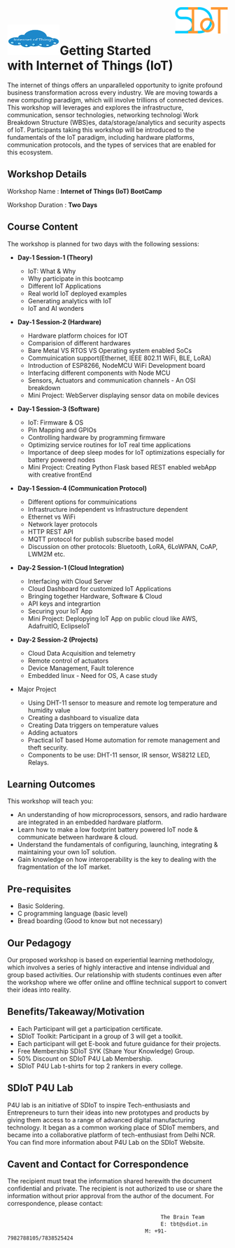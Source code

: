 <img align="right" width="120" height="60" src="https://github.com/Team-SDIoT/SDIoT_Events/blob/master/SDIoT%20New%20Logo.png">

# <img src="Iot.png" height="70" width="120">Getting Started with Internet of Things (IoT)
The internet of things offers an unparalleled opportunity to ignite profound business transformation across every
industry. We are moving towards a new computing paradigm, which will involve trillions of connected
devices. This workshop will leverages and explores the infrastructure, communication, sensor
technologies, networking technologi Work Breakdown Structure (WBS)es, data/storage/analytics and security aspects of IoT. Participants taking this workshop will be introduced to the fundamentals of the IoT paradigm, including hardware
platforms, communication protocols, and the types of services that are enabled for this ecosystem.
## Workshop Details
Workshop Name      : **Internet of Things (IoT) BootCamp**

Workshop Duration  : **Two Days**
## Course Content
The workshop is planned for two days with the following sessions:
+ **Day-1 Session-1 (Theory)**
  + IoT: What & Why
  + Why participate in this bootcamp
  + Different IoT Applications
  + Real world IoT deployed examples
  + Generating analytics with IoT
  + IoT and AI wonders
  
+ **Day-1 Session-2 (Hardware)**
  + Hardware platform choices for IOT
  + Comparision of different hardwares
  + Bare Metal VS RTOS VS Operating system enabled SoCs
  + Commuinication support(Ethernet, IEEE 802.11 WiFi, BLE, LoRA)
  + Introduction of ESP8266, NodeMCU WiFi Development board
  + Interfacing different components with Node MCU
  + Sensors, Actuators and communication channels - An OSI breakdown
  + Mini Project: WebServer displaying sensor data on mobile devices
  
+ **Day-1 Session-3 (Software)**
  + IoT: Firmware & OS
  + Pin Mapping and GPIOs
  + Controlling hardware by programming firmware
  + Optimizing service routines for IoT real time applications
  + Importance of deep sleep modes for IoT optimizations especially for battery powered nodes
  + Mini Project: Creating Python Flask based REST enabled webApp with creative frontEnd
  
+ **Day-1 Session-4 (Communication Protocol)**
  + Different options for commuinications
  + Infrastructure independent vs Infrastructure dependent
  + Ethernet vs WiFi
  + Network layer protocols
  + HTTP REST API
  + MQTT protocol for publish subscribe based model
  + Discussion on other protocols: Bluetooth, LoRA, 6LoWPAN, CoAP, LWM2M etc.
  
+ **Day-2 Session-1 (Cloud Integration)**
  + Interfacing with Cloud Server
  + Cloud Dashboard for customized IoT Applications 
  + Bringing together Hardware, Software & Cloud
  + API keys and integrartion
  + Securing your IoT App
  + Mini Project: Deplopying IoT App on public cloud like AWS, AdafruitIO, EclipseIoT
  
+ **Day-2 Session-2 (Projects)**
  + Cloud Data Acquisition and telemetry
  + Remote control of actuators
  + Device Management, Fault tolerence
  + Embedded linux - Need for OS, A case study

+ Major Project
  + Using DHT-11 sensor to measure and remote log temperature and humidity value
  + Creating a dashboard to visualize data
  + Creating Data triggers on temperature values
  + Adding actuators
  + Practical IoT based Home automation for remote management and theft security.
  + Components to be use: DHT-11 sensor, IR sensor, WS8212 LED, Relays.
  
## Learning Outcomes
This workshop will teach you:
+ An understanding of how microprocessors, sensors, and radio hardware are integrated in an embedded
hardware platform.
+ Learn how to make a low footprint battery powered IoT node & communicate between hardware & cloud.
+ Understand the fundamentals of configuring, launching, integrating & maintaining your own IoT solution.
+ Gain knowledge on how interoperability is the key to dealing with the fragmentation of the IoT market.
## Pre-requisites
+ Basic Soldering.
+ C programming language (basic level)
+ Bread boarding (Good to know but not necessary)
## Our Pedagogy
Our proposed workshop is based on experiential learning methodology, which involves a series of highly interactive and intense individual and group based activities. Our relationship with students continues even after the workshop where we offer online and offline technical support to convert their ideas into reality.
## Benefits/Takeaway/Motivation
+ Each Participant will get a participation certificate.
+ SDIoT Toolkit: Participant in a group of 3 will get a toolkit.
+ Each participant will get E-book and future guidance for their projects.
+ Free Membership SDIoT SYK (Share Your Knowledge) Group.
+ 50% Discount on SDIoT P4U Lab Membership.
+ SDIoT P4U Lab t-shirts for top 2 rankers in every college.
## SDIoT P4U Lab
P4U lab is an initiative of SDIoT to inspire Tech-enthusiasts and Entrepreneurs to turn their ideas into new prototypes and products by giving them access to a range of advanced digital manufacturing technology. It began as a common working place of SDIoT members, and became into a collaborative platform of tech-enthusiast from Delhi NCR. You can find more information about P4U Lab on the SDIoT Website.
## Cavent and Contact for Correspondence
The recipient must treat the information shared herewith the document confidential and private. The recipient is not authorized to use or share the information without prior approval from the author of the document. For correspondence, please contact:
                                                     
                                                     The Brain Team
                                                     E: tbt@sdiot.in
                                                M: +91-7982788105/7838525424
                                                      

